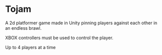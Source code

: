 # Tojam
A 2d platformer game made in Unity pinning players against each other in an endless brawl.

XBOX controllers must be used to control the player.

Up to 4 players at a time
